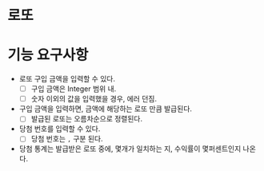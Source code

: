 # 로또
# 기능 요구사항
- 로또 구입 금액을 입력할 수 있다.
  - [ ] 구입 금액은 Integer 범위 내.
  - [ ] 숫자 이외의 값을 입력했을 경우, 에러 던짐.
- 구입 금액을 입력하면, 금액에 해당하는 로또 만큼 발급된다.
  - [ ] 발급된 로또는 오름차순으로 정렬된다.
- 당첨 번호를 입력할 수 있다.
  - [ ] 당첨 번호는 `,` 구분 된다.
- 당첨 통계는 발급받은 로또 중에, 몇개가 일치하는 지, 수익률이 몇퍼센트인지 나온다.
